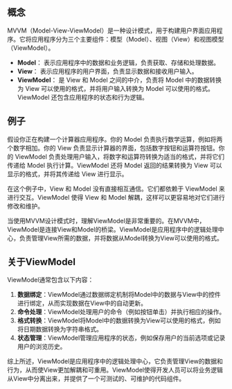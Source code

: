 ## 概念

MVVM（Model-View-ViewModel）是一种设计模式，用于构建用户界面应用程序。它将应用程序分为三个主要组件：模型（Model）、视图（View）和视图模型（ViewModel）。

-   **Model**： 表示应用程序中的数据和业务逻辑，负责获取、存储和处理数据。
-   **View**： 表示应用程序的用户界面，负责显示数据和接收用户输入。
-   **ViewModel**： 是 View 和 Model 之间的中介，负责将 Model 中的数据转换为 View 可以使用的格式，并将用户输入转换为 Model 可以使用的格式。ViewModel 还包含应用程序的状态和行为逻辑。

## 例子

 假设你正在构建一个计算器应用程序。你的 Model 负责执行数学运算，例如将两个数字相加。你的 View 负责显示计算器的界面，包括数字按钮和运算符按钮。你的 ViewModel 负责处理用户输入，将数字和运算符转换为适当的格式，并将它们传递给 Model 执行计算。ViewModel 还将 Model 返回的结果转换为 View 可以显示的格式，并将其传递给 View 进行显示。

在这个例子中，View 和 Model 没有直接相互通信。它们都依赖于 ViewModel 来进行交互。ViewModel 使得 View 和 Model 解耦，这样可以更容易地对它们进行修改和维护。

当使用MVVM设计模式时，理解ViewModel是非常重要的。在MVVM中，ViewModel是连接View和Model的桥梁。ViewModel是应用程序中的逻辑处理中心，负责管理View所需的数据，并将数据从Model转换为View可以使用的格式。

## 关于ViewModel

ViewModel通常包含以下内容：
1.  **数据绑定**：ViewModel通过数据绑定机制将Model中的数据与View中的控件进行绑定，从而实现数据在View中的自动更新。
2.  **命令处理**：ViewModel处理用户的命令（例如按钮单击）并执行相应的操作。
3.  **格式转换**：ViewModel将Model中的数据转换为View可以使用的格式，例如将日期数据转换为字符串格式。
4.  **状态管理**：ViewModel管理应用程序的状态，例如保存用户的当前选项或记录用户的浏览历史。

综上所述，ViewModel是应用程序中的逻辑处理中心，它负责管理View的数据和行为，从而使View更加解耦和可重用。ViewModel使得开发人员可以将业务逻辑从View中分离出来，并提供了一个可测试的、可维护的代码组件。